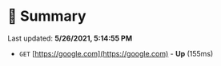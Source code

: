 # 📖 Summary
Last updated: **5/26/2021, 5:14:55 PM**

- `GET` [https://google.com](https://google.com) - **Up** (155ms)

